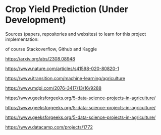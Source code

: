 # Crop Yield Prediction (Under Development)

Sources (papers, repositories and websites) to learn for this project implementation:

of course Stackoverflow, Github and Kaggle

https://arxiv.org/abs/2308.08948

https://www.nature.com/articles/s41598-020-80820-1

https://www.itransition.com/machine-learning/agriculture

https://www.mdpi.com/2076-3417/13/16/9288

https://www.geeksforgeeks.org/5-data-science-projects-in-agriculture/

https://www.geeksforgeeks.org/5-data-science-projects-in-agriculture/

https://www.geeksforgeeks.org/5-data-science-projects-in-agriculture/

https://www.datacamp.com/projects/1772
